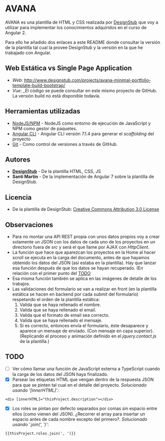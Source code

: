 # AVANA

AVANA es una plantilla de HTML y CSS realizada por [DesignStub](http://www.designstub.com) que voy a utilizar para implementar los conocimientos adquiridos en el curso de Angular 2.

Para ello he añadido dos enlaces a este README donde consultar la versión de la plantilla tal cual la provee DesignStub y la versión en la que he trabajado con Angular.

## Web Estática vs Single Page Application
* *Web*: http://www.designstub.com/projects/avana-minimal-portfolio-template-build-bootstrap/
* *Vue*: _El código se puede consultar en este mismo proyecto de GitHub. La versión build no está disponible todavía.

## Herramientas utilizadas

* [NodeJS/NPM](https://nodejs.org/es/) - NodeJS como entorno de ejecución de JavaScript y NPM como gestor de paquetes.
* [Angular CLI](https://github.com/angular/angular-cli) - Angular CLI versión 7.1.4 para generar el *scaffolding* del proyecto
* [Git](https://git-scm.com/) - Como control de versiones a través de GitHub.

## Autores

* **[DesignStub](http://www.designstub.com)** - De la plantilla HTML, CSS, JS
* **Santi Martin** - De la implementación de Angular 7 sobre la plantilla de DesignStub.

## Licencia
* De la plantilla de DesignStub: [ Creative Commons Attribution 3.0 License ](https://creativecommons.org/licenses/by/3.0/)

## Observaciones
* Para no montar una API REST propia con unos datos propios voy a crear solamente un JSON con los datos de cada uno de los proyectos en un directorio fuera de _src_ y será el que llame por AJAX con _HttpClient_.
* La función que hace que aparezcan los proyectos en la Home al hacer scroll se ejecuta en la carga del documento, antes de que hayamos obtenido los datos del JSON (así estaba en la plantilla). Hay que lanzar esa función después de que los datos se hayan recuperado. (En relación con el primer punto del [TODO](#todo)
* Esa misma función también se aplica en las imágenes de detalle de los trabajos.
* Las validaciones del formulario se van a realizar en front (en la plantilla estática se hacen en backend por cada _submit_ del formulario) respetando el orden de la plantilla estática:
  1. Valida que se haya rellenado el nombre.
  2. Valida que se haya rellenado el email.
  3. Valida que el formato de email sea correcto.
  4. Valida que se haya rellenado el mensaje.
  5. Si es correcto, entonces envía el formulario, éste desaparece y aparece un mensaje de enviado. (Con mensaje en capa superior). (Replicando el proceso y animación definido en el _jquery.contact.js_ de la plantilla.)

## TODO
- [ ] Ver cómo llamar una función de JavaScript externa a TypeScript cuando la carga de los datos del JSON haya finalizado.
- [X] Parsear las etiquetas HTML que vengan dentro de la respuesta JSON para que se pinten tal cual en el detalle del proyecto. _Solucionado usando '\[innerHTML\]'._:
~~~~
<div [innerHTML]="thisProject.description"></div>
~~~~
- [X] Los roles se pintan por defecto separados por comas sin espacio entre ellos (como vienen del JSON). ¿Recorrer el array para insertar un espacio antes de cada nombre excepto del primero?. _Solucionado usando '.join(\', \')'_:
~~~~
{{thisProject.roles.join(', ')}}
~~~~
